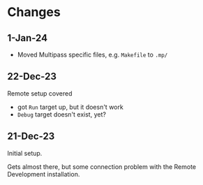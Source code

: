 # Changes

## 1-Jan-24

- Moved Multipass specific files, e.g. `Makefile` to `.mp/`

## 22-Dec-23

Remote setup covered

- got `Run` target up, but it doesn't work
- `Debug` target doesn't exist, yet?


## 21-Dec-23

Initial setup. 

Gets almost there, but some connection problem with the Remote Development installation.

